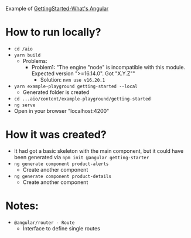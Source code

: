 Example of [GettingStarted-What's Angular](https://angular.io/guide/what-is-angular)

# How to run locally?
* `cd /aio`
* `yarn build`
  * Problems:
    * Problem1: "The engine "node" is incompatible with this module. Expected version ">=16.14.0". Got "X.Y.Z""
      * Solution: `nvm use v16.20.1`
* `yarn example-playground getting-started --local`
  * Generated folder is created
* `cd ...aio/content/example-playground/getting-started`
* `ng serve`
* Open in your browser "localhost:4200"

# How it was created?
* It had got a basic skeleton with the main component, but it could have been generated via `npm init @angular getting-starter`
* `ng generate component product-alerts`
  * Create another component
* `ng generate component product-details`
  * Create another component

# Notes:
* `@angular/router - Route`
  * Interface to define single routes